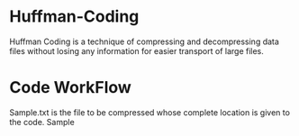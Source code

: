 # Huffman-Coding
Huffman Coding is a technique of compressing and decompressing data files without losing any information for easier transport of large files.
# Code WorkFlow
Sample.txt is the file to be compressed whose complete location is given to the code. Sample
